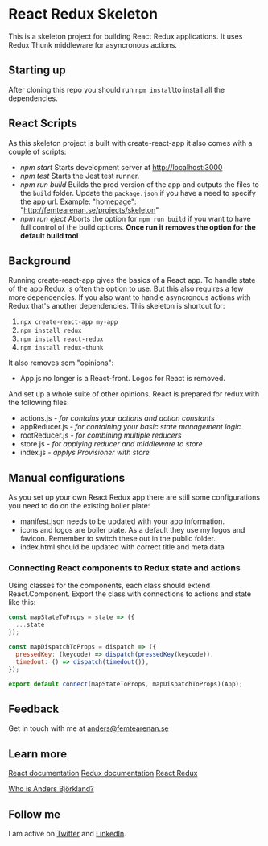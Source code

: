 # React Redux Skeleton
This is a skeleton project for building React Redux applications. It uses Redux Thunk middleware for asyncronous actions.

## Starting up
After cloning this repo you should run `npm install`to install all the dependencies.

## React Scripts
As this skeleton project is built with create-react-app it also comes with a couple of scripts:
* *npm start* Starts development server at [http://localhost:3000](http://localhost:3000)
* *npm test* Starts the Jest test runner.
* *npm run build* Builds the prod version of the app and outputs the files to the `build` folder. Update the `package.json` if you have a need to specify the app url. Example: "homepage": "http://femtearenan.se/projects/skeleton"
* *npm run eject* Aborts the option for `npm run build` if you want to have full control of the build options. **Once run it removes the option for the default build tool**

## Background
Running create-react-app gives the basics of a React app. To handle state of the app Redux is often the option to use. But this also requires a few more dependencies. If you also want to handle asyncronous actions with Redux that's another dependencies. This skeleton is shortcut for:
1. `npx create-react-app my-app`
2. `npm install redux`
3. `npm install react-redux`
4. `npm install redux-thunk`

It also removes som "opinions":
* App.js no longer is a React-front. Logos for React is removed.

And set up a whole suite of other opinions. React is prepared for redux with the following files:
* actions.js *- for contains your actions and action constants*
* appReducer.js *- for containing your basic state management logic*
* rootReducer.js *- for combining multiple reducers*
* store.js *- for applying reducer and middleware to store*
* index.js *- applys Provisioner with store*

## Manual configurations
As you set up your own React Redux app there are still some configurations you need to do on the existing boiler plate:
* manifest.json needs to be updated with your app information.
* icons and logos are boiler plate. As a default they use my logos and favicon. Remember to switch these out in the public folder.
* index.html should be updated with correct title and meta data

### Connecting React components to Redux state and actions
Using classes for the components, each class should extend React.Component.
Export the class with connections to actions and state like this:
```javascript
const mapStateToProps = state => ({
  ...state
});

const mapDispatchToProps = dispatch => ({
  pressedKey: (keycode) => dispatch(pressedKey(keycode)),
  timedout: () => dispatch(timedout()),
});

export default connect(mapStateToProps, mapDispatchToProps)(App);
```

## Feedback
Get in touch with me at anders@femtearenan.se

## Learn more
[React documentation](https://reactjs.org/docs/getting-started.html)
[Redux documentation](https://redux.js.org/introduction/getting-started)
[React Redux](https://react-redux.js.org/)

[Who is Anders Björkland?](https://www.femtearenan.se/about)

## Follow me
I am active on [Twitter](https://twitter.com/abjorkland) and [LinkedIn](https://www.linkedin.com/in/anders-bj%C3%B6rkland-9679b859). 